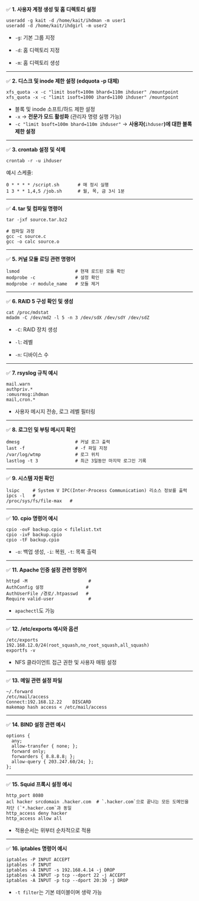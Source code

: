

✅ **1. 사용자 계정 생성 및 홈 디렉토리 설정**

```
useradd -g kait -d /home/kait/ihdman -m user1
useradd -d /home/kait/ihdgirl -m user2
```

- `-g`: 기본 그룹 지정
    
- `-d`: 홈 디렉토리 지정
    
- `-m`: 홈 디렉토리 생성
    

---

✅ **2. 디스크 및 inode 제한 설정 (edquota -p 대체)**

```
xfs_quota -x -c "limit bsoft=100m bhard=110m ihduser" /mountpoint
xfs_quota -x -c "limit isoft=1000 ihard=1100 ihduser" /mountpoint
```

- 블록 및 inode 소프트/하드 제한 설정
- `-x` → **전문가 모드 활성화** (관리자 명령 실행 가능)
- `-c "limit bsoft=100m bhard=110m ihduser"` → **사용자(**`ihduser`**)에 대한 블록 제한 설정**

---

✅ **3. crontab 설정 및 삭제**

```
crontab -r -u ihduser
```

예시 스케줄:

```
0 * * * * /script.sh       # 매 정시 실행
1 3 * * 1,4,5 /job.sh      # 월, 목, 금 3시 1분
```

---

✅ **4. tar 및 컴파일 명령어**

```
tar -jxf source.tar.bz2

# 컴파일 과정
gcc -c source.c
gcc -o calc source.o
```

---

✅ **5. 커널 모듈 로딩 관련 명령어**

```
lsmod                     # 현재 로드된 모듈 확인
modprobe -c               # 설정 확인
modprobe -r module_name   # 모듈 제거
```

---

✅ **6. RAID 5 구성 확인 및 생성**

```
cat /proc/mdstat
mdadm -C /dev/md2 -l 5 -n 3 /dev/sdX /dev/sdY /dev/sdZ
```

- `-C`: RAID 장치 생성
    
- `-l`: 레벨
    
- `-n`: 디바이스 수
    

---

✅ **7. rsyslog 규칙 예시**

```
mail.warn
authpriv.*
:omusrmsg:ihdman
mail,cron.*
```

- 사용자 메시지 전송, 로그 레벨 필터링
    

---

✅ **8. 로그인 및 부팅 메시지 확인**

```
dmesg                     # 커널 로그 출력
last -f                   # -f 파일 지정
/var/log/wtmp             # 로그 위치
lastlog -t 3              # 최근 3일동안 마지막 로그인 기록
```

---

✅ **9. 시스템 자원 확인**

```
lsipc     # System V IPC(Inter-Process Communication) 리소스 정보를 출력
ipcs -l   # 
/proc/sys/fs/file-max   #
```

---

✅ **10. cpio 명령어 예시**

```
cpio -ovF backup.cpio < filelist.txt
cpio -ivF backup.cpio
cpio -tF backup.cpio
```

- `-o`: 백업 생성, `-i`: 복원, `-t`: 목록 출력

---

✅ **11. Apache 인증 설정 관련 명령어**

```
httpd -M                       # 
AuthConfig 설정                #
AuthUserFile /경로/.htpasswd   #
Require valid-user             # 
```

- `apachectl`도 가능
    

---

✅ **12. /etc/exports 예시와 옵션**

```
/etc/exports
192.168.12.0/24(root_squash,no_root_squash,all_squash)
exportfs -v
```

- NFS 클라이언트 접근 권한 및 사용자 매핑 설정
    

---

✅ **13. 메일 관련 설정 파일**

```
~/.forward
/etc/mail/access
Connect:192.168.12.22    DISCARD
makemap hash access < /etc/mail/access
```

---

✅ **14. BIND 설정 관련 예시**

```
options {
  any;
  allow-transfer { none; };
  forward only;
  forwarders { 8.8.8.8; };
  allow-query { 203.247.60/24; };
};
```

---

✅ **15. Squid 프록시 설정 예시**

```
http_port 8080
acl hacker srcdomain .hacker.com  # `.hacker.com`으로 끝나는 모든 도메인을 차단 (`*.hacker.com`과 동일
http_access deny hacker
http_access allow all
```
- 적용순서는 위부터 순차적으로 적용

---

✅ **16. iptables 명령어 예시**

```
iptables -P INPUT ACCEPT
iptables -F INPUT
iptables -A INPUT -s 192.168.4.14 -j DROP
iptables -A INPUT -p tcp --dport 22 -j ACCEPT
iptables -A INPUT -p tcp --dport 20:30 -j DROP
```

- `-t filter`는 기본 테이블이며 생략 가능